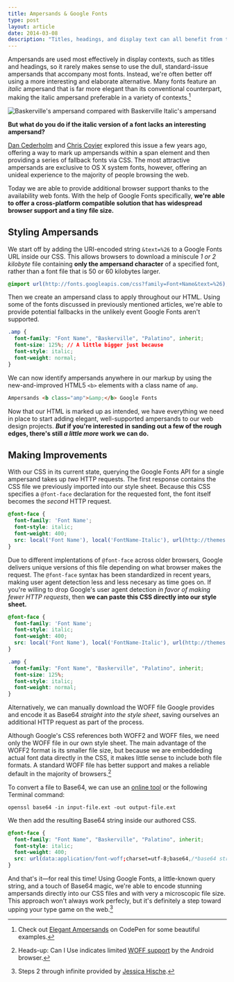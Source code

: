 ```yaml
---
title: Ampersands & Google Fonts
type: post
layout: article
date: 2014-03-08
description: "Titles, headings, and display text can all benefit from the use of a well-placed ampersand. Today Google Fonts makes using beautiful ampersands on the web easier and more widely supported than ever before."
---
```


Ampersands are used most effectively in display contexts, such as titles and headings, so it rarely makes sense to use the dull, standard-issue ampersands that accompany most fonts. Instead, we're often better off using a more interesting and elaborate alternative. Many fonts feature an _italic_ ampersand that is far more elegant than its conventional counterpart, making the italic ampersand preferable in a variety of contexts.[^1]

![Baskerville's ampersand compared with Baskerville Italic's ampersand][baskerville-ampersands]

**But what do you do if the italic version of a font lacks an interesting ampersand?**

[Dan Cederholm][simplebits-ampersand] and [Chris Coyier][csstricks-ampersand] explored this issue a few years ago, offering a way to mark up ampersands within a span element and then providing a series of fallback fonts via CSS. The most attractive ampersands are exclusive to OS X system fonts, however, offering an unideal experience to the majority of people browsing the web.

Today we are able to provide additional browser support thanks to the availability web fonts. With the help of Google Fonts specifically, **we're able to offer a cross-platform compatible solution that has widespread browser support and a tiny file size.**

Styling Ampersands
------------------

We start off by adding the URI-encoded string `&text=%26` to a Google Fonts URL inside our CSS. This allows browsers to download a miniscule _1 or 2 kilobyte_ file containing **only the ampersand character** of a specified font, rather than a font file that is 50 or 60 kilobytes larger.

```css
@import url(http://fonts.googleapis.com/css?family=Font+Name&text=%26);
```

Then we create an ampersand class to apply throughout our HTML. Using some of the fonts discussed in previously mentioned articles, we're able to provide potential fallbacks in the unlikely event Google Fonts aren't supported.

```css
.amp {
  font-family: "Font Name", "Baskerville", "Palatino", inherit;
  font-size: 125%; // A little bigger just because
  font-style: italic;
  font-weight: normal;
}
```

We can now identify ampersands anywhere in our markup by using the new-and-improved HTML5 `<b>` elements with a class name of `amp`.

```html
Ampersands <b class="amp">&amp;</b> Google Fonts
```

Now that our HTML is marked up as intended, we have everything we need in place to start adding elegant, well-supported ampersands to our web design projects. **_But_ if you're interested in sanding out a few of the rough edges, there's still _a little more_ work we can do.**

Making Improvements
-------------------

With our CSS in its current state, querying the Google Fonts API for a single ampersand takes up _two_ HTTP requests. The first response contains the CSS file we previously imported into our style sheet. Because this CSS specifies a `@font-face` declaration for the requested font, the font itself becomes the _second_ HTTP request.

```css
@font-face {
  font-family: 'Font Name';
  font-style: italic;
  font-weight: 400;
  src: local('Font Name'), local('FontName-Italic'), url(http://themes.googleusercontent.com/licensed/font?kit=V_k5El2vkhx93NlGwmIB5Y3CqX6P7Jx8H90cFJ_LRto) format('woff2'), url(http://themes.googleusercontent.com/licensed/font?kit=p0-i_LrFh6jEfrY2wE1ZTo3CqX6P7Jx8H90cFJ_LRto) format('woff');
}
```

Due to different implentations of `@font-face` across older browsers, Google delivers unique versions of this file depending on what browser makes the request. The `@font-face` syntax has been standardized in recent years, making user agent detection less and less necesary as time goes on. If you're willing to drop Google's user agent detection *in favor of making fewer HTTP requests*, then **we can paste this CSS directly into our style sheet.**

```css
@font-face {
  font-family: 'Font Name';
  font-style: italic;
  font-weight: 400;
  src: local('Font Name'), local('FontName-Italic'), url(http://themes.googleusercontent.com/licensed/font?kit=V_k5El2vkhx93NlGwmIB5Y3CqX6P7Jx8H90cFJ_LRto) format('woff2'), url(http://themes.googleusercontent.com/licensed/font?kit=p0-i_LrFh6jEfrY2wE1ZTo3CqX6P7Jx8H90cFJ_LRto) format('woff');
}

.amp {
  font-family: "Font Name", "Baskerville", "Palatino", inherit;
  font-size: 125%;
  font-style: italic;
  font-weight: normal;
}
```

Alternatively, we can manually download the WOFF file Google provides and encode it as Base64 _straight into the style sheet_, saving ourselves an additional HTTP request as part of the process.

Although Google's CSS references both WOFF2 and WOFF files, we need only the WOFF file in our own style sheet. The main advantage of the WOFF2 format is its smaller file size, but because we are embeddeding actual font data directly in the CSS, it makes little sense to include both file formats. A standard WOFF file has better support and makes a reliable default in the majority of browsers.[^2]

To convert a file to Base64, we can use an [online tool][base64-encoder] or the following Terminal command:

```shell
openssl base64 -in input-file.ext -out output-file.ext
```

We then add the resulting Base64 string inside our authored CSS.

```css
@font-face {
  font-family: "Font Name", "Baskerville", "Palatino", inherit;
  font-style: italic;
  font-weight: 400;
  src: url(data:application/font-woff;charset=utf-8;base64,/*base64 string*/) format('woff');
}
```

And that's it&mdash;for real this time! Using Google Fonts, a little-known query string, and a touch of Base64 magic, we're able to encode stunning ampersands directly into our CSS files and with very a microscopic file size. This approach won't always work perfecly, but it's definitely a step toward upping your type game on the web.[^3]

[^1]: Check out [Elegant Ampersands][codepen-ampersands] on CodePen for some beautiful examples.
[^2]: Heads-up: Can I Use indicates limited [WOFF support][caniuse-woff] by the Android browser.
[^3]: Steps 2 through infinite provided by [Jessica Hische][jessicahische-type].

[base64-encoder]: http://www.motobit.com/util/base64-decoder-encoder.asp
[caniuse-woff]: http://caniuse.com/#search=woff
[codepen-ampersands]: http://codepen.io/johndjameson/full/qzmFf
[csstricks-ampersand]: http://css-tricks.com/using-the-best-ampersand-available/
[jessicahische-type]: http://jessicahische.is/talkingtype
[simplebits-ampersand]: http://simplebits.com/notebook/2008/08/14/ampersands-2/

[baskerville-ampersands]: assets/images/ampersands-baskerville.svg
